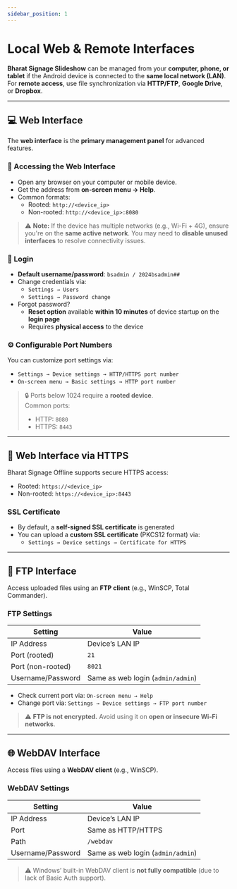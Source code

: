 ```yaml
---
sidebar_position: 1
---
```


# Local Web & Remote Interfaces

**Bharat Signage Slideshow** can be managed from your **computer, phone, or tablet** if the Android device is connected to the **same local network (LAN)**.  
For **remote access**, use file synchronization via **HTTP/FTP**, **Google Drive**, or **Dropbox**.

---

## 💻 Web Interface

The **web interface** is the **primary management panel** for advanced features.

### 🔗 Accessing the Web Interface

- Open any browser on your computer or mobile device.
- Get the address from **on-screen menu → Help**.
- Common formats:
  - Rooted: `http://<device_ip>`
  - Non-rooted: `http://<device_ip>:8080`

> ⚠️ **Note:** If the device has multiple networks (e.g., Wi-Fi + 4G), ensure you're on the **same active network**. You may need to **disable unused interfaces** to resolve connectivity issues.

### 🔐 Login

- **Default username/password**: `bsadmin / 2024bsadmin##`
- Change credentials via:
  - `Settings → Users`
  - `Settings → Password change`
- Forgot password?
  - **Reset option** available **within 10 minutes** of device startup on the **login page**
  - Requires **physical access** to the device

### ⚙️ Configurable Port Numbers

You can customize port settings via:

- `Settings → Device settings → HTTP/HTTPS port number`
- `On-screen menu → Basic settings → HTTP port number`

> 🔒 Ports below 1024 require a **rooted device**.  
> Common ports:
>
> - HTTP: `8080`
> - HTTPS: `8443`

---

## 🔐 Web Interface via HTTPS

Bharat Signage Offline supports secure HTTPS access:

- Rooted: `https://<device_ip>`
- Non-rooted: `https://<device_ip>:8443`

### SSL Certificate

- By default, a **self-signed SSL certificate** is generated
- You can upload a **custom SSL certificate** (PKCS12 format) via:
  - `Settings → Device settings → Certificate for HTTPS`

---

## 📁 FTP Interface

Access uploaded files using an **FTP client** (e.g., WinSCP, Total Commander).

### FTP Settings

| Setting           | Value                             |
| ----------------- | --------------------------------- |
| IP Address        | Device’s LAN IP                   |
| Port (rooted)     | `21`                              |
| Port (non-rooted) | `8021`                            |
| Username/Password | Same as web login (`admin/admin`) |

- Check current port via: `On-screen menu → Help`
- Change port via: `Settings → Device settings → FTP port number`

> ⚠️ **FTP is not encrypted.** Avoid using it on **open or insecure Wi-Fi networks**.

---

## 🌐 WebDAV Interface

Access files using a **WebDAV client** (e.g., WinSCP).

### WebDAV Settings

| Setting           | Value                             |
| ----------------- | --------------------------------- |
| IP Address        | Device’s LAN IP                   |
| Port              | Same as HTTP/HTTPS                |
| Path              | `/webdav`                         |
| Username/Password | Same as web login (`admin/admin`) |

> ⚠️ Windows’ built-in WebDAV client is **not fully compatible** (due to lack of Basic Auth support).
